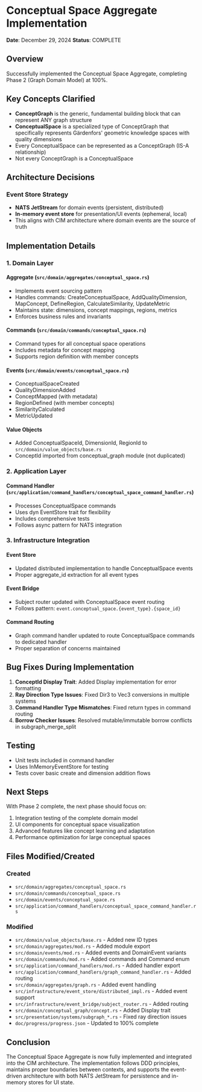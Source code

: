 # Conceptual Space Aggregate Implementation

**Date**: December 29, 2024
**Status**: COMPLETE

## Overview

Successfully implemented the Conceptual Space Aggregate, completing Phase 2 (Graph Domain Model) at 100%.

## Key Concepts Clarified

- **ConceptGraph** is the generic, fundamental building block that can represent ANY graph structure
- **ConceptualSpace** is a specialized type of ConceptGraph that specifically represents Gärdenfors' geometric knowledge spaces with quality dimensions
- Every ConceptualSpace can be represented as a ConceptGraph (IS-A relationship)
- Not every ConceptGraph is a ConceptualSpace

## Architecture Decisions

### Event Store Strategy
- **NATS JetStream** for domain events (persistent, distributed)
- **In-memory event store** for presentation/UI events (ephemeral, local)
- This aligns with CIM architecture where domain events are the source of truth

## Implementation Details

### 1. Domain Layer

#### Aggregate (`src/domain/aggregates/conceptual_space.rs`)
- Implements event sourcing pattern
- Handles commands: CreateConceptualSpace, AddQualityDimension, MapConcept, DefineRegion, CalculateSimilarity, UpdateMetric
- Maintains state: dimensions, concept mappings, regions, metrics
- Enforces business rules and invariants

#### Commands (`src/domain/commands/conceptual_space.rs`)
- Command types for all conceptual space operations
- Includes metadata for concept mapping
- Supports region definition with member concepts

#### Events (`src/domain/events/conceptual_space.rs`)
- ConceptualSpaceCreated
- QualityDimensionAdded
- ConceptMapped (with metadata)
- RegionDefined (with member concepts)
- SimilarityCalculated
- MetricUpdated

#### Value Objects
- Added ConceptualSpaceId, DimensionId, RegionId to `src/domain/value_objects/base.rs`
- ConceptId imported from conceptual_graph module (not duplicated)

### 2. Application Layer

#### Command Handler (`src/application/command_handlers/conceptual_space_command_handler.rs`)
- Processes ConceptualSpace commands
- Uses dyn EventStore trait for flexibility
- Includes comprehensive tests
- Follows async pattern for NATS integration

### 3. Infrastructure Integration

#### Event Store
- Updated distributed implementation to handle ConceptualSpace events
- Proper aggregate_id extraction for all event types

#### Event Bridge
- Subject router updated with ConceptualSpace event routing
- Follows pattern: `event.conceptual_space.{event_type}.{space_id}`

#### Command Routing
- Graph command handler updated to route ConceptualSpace commands to dedicated handler
- Proper separation of concerns maintained

## Bug Fixes During Implementation

1. **ConceptId Display Trait**: Added Display implementation for error formatting
2. **Ray Direction Type Issues**: Fixed Dir3 to Vec3 conversions in multiple systems
3. **Command Handler Type Mismatches**: Fixed return types in command routing
4. **Borrow Checker Issues**: Resolved mutable/immutable borrow conflicts in subgraph_merge_split

## Testing

- Unit tests included in command handler
- Uses InMemoryEventStore for testing
- Tests cover basic create and dimension addition flows

## Next Steps

With Phase 2 complete, the next phase should focus on:
1. Integration testing of the complete domain model
2. UI components for conceptual space visualization
3. Advanced features like concept learning and adaptation
4. Performance optimization for large conceptual spaces

## Files Modified/Created

### Created
- `src/domain/aggregates/conceptual_space.rs`
- `src/domain/commands/conceptual_space.rs`
- `src/domain/events/conceptual_space.rs`
- `src/application/command_handlers/conceptual_space_command_handler.rs`

### Modified
- `src/domain/value_objects/base.rs` - Added new ID types
- `src/domain/aggregates/mod.rs` - Added module export
- `src/domain/events/mod.rs` - Added events and DomainEvent variants
- `src/domain/commands/mod.rs` - Added commands and Command enum
- `src/application/command_handlers/mod.rs` - Added handler export
- `src/application/command_handlers/graph_command_handler.rs` - Added routing
- `src/domain/aggregates/graph.rs` - Added event handling
- `src/infrastructure/event_store/distributed_impl.rs` - Added event support
- `src/infrastructure/event_bridge/subject_router.rs` - Added routing
- `src/domain/conceptual_graph/concept.rs` - Added Display trait
- `src/presentation/systems/subgraph_*.rs` - Fixed ray direction issues
- `doc/progress/progress.json` - Updated to 100% complete

## Conclusion

The Conceptual Space Aggregate is now fully implemented and integrated into the CIM architecture. The implementation follows DDD principles, maintains proper boundaries between contexts, and supports the event-driven architecture with both NATS JetStream for persistence and in-memory stores for UI state.
